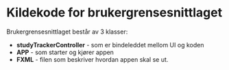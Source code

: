 # Kildekode for brukergrensesnittlaget

Brukergrensesnittlaget består av 3 klasser:

- **studyTrackerController** - som er bindeleddet mellom UI og koden
- **APP** - som starter og kjører appen
- **FXML** - filen som beskriver hvordan appen skal se ut. 